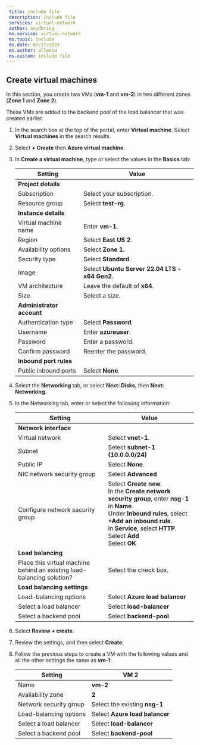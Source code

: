 ```yaml
---
 title: include file
 description: include file
 services: virtual-network
 author: asudbring
 ms.service: virtual-network
 ms.topic: include
 ms.date: 07/17/2023
 ms.author: allensu
 ms.custom: include file
---
```


## Create virtual machines

In this section, you create two VMs (**vm-1** and **vm-2**) in two different zones (**Zone 1** and **Zone 2**).

These VMs are added to the backend pool of the load balancer that was created earlier.

1. In the search box at the top of the portal, enter **Virtual machine**. Select **Virtual machines** in the search results.

1. Select **+ Create** then **Azure virtual machine**.
   
1. In **Create a virtual machine**, type or select the values in the **Basics** tab:

    | Setting | Value |
    |---|---|
    | **Project details** |  |
    | Subscription | Select your subscription. |
    | Resource group | Select **test-rg**. |
    | **Instance details** |  |
    | Virtual machine name | Enter **vm-1**. |
    | Region | Select **East US 2**. |
    | Availability options | Select **Zone 1**. |
    | Security type | Select **Standard**. |
    | Image | Select **Ubuntu Server 22.04 LTS - x64 Gen2**. |
    | VM architecture | Leave the default of **x64**. |
    | Size | Select a size. |
    | **Administrator account** |  |
    | Authentication type | Select **Password**. |
    | Username | Enter **azureuser**. |
    | Password | Enter a password. |
    | Confirm password | Reenter the password. |
    | **Inbound port rules** |  |
    | Public inbound ports | Select **None**. |

1. Select the **Networking** tab, or select **Next: Disks**, then **Next: Networking**.
  
1. In the Networking tab, enter or select the following information:

    | Setting | Value |
    |-|-|
    | **Network interface** |  |
    | Virtual network | Select **vnet-1**. |
    | Subnet | Select **subnet-1 (10.0.0.0/24)** |
    | Public IP | Select **None**. |
    | NIC network security group | Select **Advanced**|
    | Configure network security group | Select **Create new**. </br> In the **Create network security group**, enter **nsg-1** in **Name**. </br> Under **Inbound rules**, select **+Add an inbound rule**. </br> In **Service**, select **HTTP**. </br> Select **Add** </br> Select **OK** |
    | **Load balancing**  |
    | Place this virtual machine behind an existing load-balancing solution? | Select the check box.|
    | **Load balancing settings** |
    | Load-balancing options | Select **Azure load balancer** |
    | Select a load balancer | Select **load-balancer**  |
    | Select a backend pool | Select **backend-pool** |
   
1. Select **Review + create**. 
  
1. Review the settings, and then select **Create**.

1. Follow the previous steps to create a VM with the following values and all the other settings the same as **vm-1**:

    | Setting | VM 2 |
    | ------- | ----- |
    | Name |  **vm-2** |
    | Availability zone | **2** |
    | Network security group | Select the existing **nsg-1** |
    | Load-balancing options | Select **Azure load balancer** |
    | Select a load balancer | Select **load-balancer**  |
    | Select a backend pool | Select **backend-pool** |
